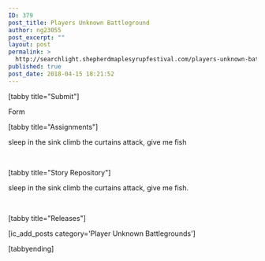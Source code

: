 ```yaml
---
ID: 379
post_title: Players Unknown Battleground
author: ng23055
post_excerpt: ""
layout: post
permalink: >
  http://searchlight.shepherdmaplesyrupfestival.com/players-unknown-battleground
published: true
post_date: 2018-04-15 18:21:52
---
```

[tabby title="Submit"]

Form

[tabby title="Assignments"]

sleep in the sink climb the curtains attack, give me fish

&nbsp;

[tabby title="Story Repository"]

sleep in the sink climb the curtains attack, give me fish.

&nbsp;

[tabby title="Releases"]

[ic_add_posts category='Player Unknown Battlegrounds']

[tabbyending]